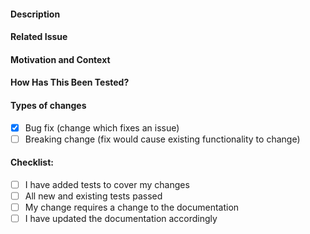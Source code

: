<!--- Provide a general summary of your changes in the Title above -->

#### Description
<!--- Describe your changes in detail -->

#### Related Issue
<!--- Pull requests should be related to open issues -->
<!--- There should be an issue describing it with steps to reproduce -->
<!--- Please link to the issue here: -->

#### Motivation and Context
<!--- Why is this change required? What problem does it solve? -->

#### How Has This Been Tested?
<!--- Please describe in detail how you tested your changes. -->
<!--- Include details of your testing environment, and the tests you ran to -->
<!--- see how your change affects other areas of the code, etc. -->

#### Types of changes
<!--- What types of changes does your code introduce? Put an `x` in all the boxes that apply: -->
- [x] Bug fix (change which fixes an issue)
- [ ] Breaking change (fix would cause existing functionality to change)

#### Checklist:
<!--- Go over all the following points, and put an `x` in all the boxes that apply. -->
<!--- If you're unsure about any of these, don't hesitate to ask. We're here to help! -->
- [ ] I have added tests to cover my changes
- [ ] All new and existing tests passed
- [ ] My change requires a change to the documentation
- [ ] I have updated the documentation accordingly
